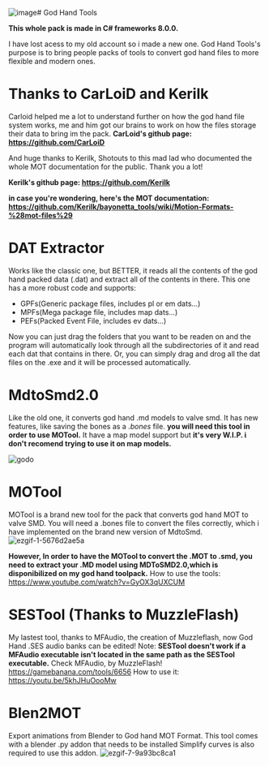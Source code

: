 ![image](https://github.com/user-attachments/assets/5bb5ef96-9861-4746-8d24-be636ae43f4c)# God Hand Tools

**This whole pack is made in C# frameworks 8.0.0.**

I have lost acess to my old account so i made a new one.
God Hand Tools's purpose is to bring people packs of tools to convert god hand files to more flexible and modern ones.

# Thanks to CarLoiD and Kerilk
Carloid helped me a lot to understand further on how the god hand file system works, me and him got our brains to work on how the files storage their data to bring im the pack.
**CarLoid's github page: https://github.com/CarLoiD**

And huge thanks to Kerilk, Shotouts to this mad lad who documented the whole MOT documentation for the public. Thank you a lot!


**Kerilk's github page: https://github.com/Kerilk**

**in case you're wondering, here's the MOT documentation: https://github.com/Kerilk/bayonetta_tools/wiki/Motion-Formats-%28mot-files%29**

# DAT Extractor

Works like the classic one, but BETTER, it reads all the contents of the god hand packed data (.dat) and extract all of the contents in there. This one has a more robust code and supports:
* GPFs(Generic package files, includes pl or em dats...)
* MPFs(Mega package file, includes map dats...)
* PEFs(Packed Event File, includes ev dats...)
  
Now you can just drag the folders that you want to be readen on and the program will automatically look through all the subdirectories of it and read each dat that contains in there.
Or, you can simply drag and drog all the dat files on the .exe and it will be processed automatically.

# MdtoSmd2.0

Like the old one, it converts god hand .md models to valve smd. It has new features, like saving the bones as a *.bones* file. 
**you will need this tool in order to use MOTool.**
It have a map model support but **it's very W.I.P. i don't recomend trying to use it on map models.**

![godo](https://github.com/user-attachments/assets/cdf22492-cbc3-4f20-a309-c0eb025a6a8b)



# MOTool
MOTool is a brand new tool for the pack that converts god hand MOT to valve SMD. You will need a .bones file to convert the files correctly, which i have implemented on the brand new version of MdtoSmd.
![ezgif-1-5676d2ae5a](https://github.com/user-attachments/assets/d4294290-a0af-49c9-9fd6-1f06f7bd6b9b)


**However, In order to have the MOTool to convert the .MOT to .smd, you need to extract your .MD model using MDToSMD2.0,which is disponibilized on my god hand toolpack.**
How to use the tools: https://www.youtube.com/watch?v=GyOX3qUXCUM

# SESTool (Thanks to MuzzleFlash)

My lastest tool, thanks to MFAudio, the creation of Muzzleflash, now God Hand .SES audio banks can be edited!
Note: **SESTool doesn't work if a MFAudio executable isn't located in the same path as the SESTool executable.**
Check MFAudio, by MuzzleFlash!
https://gamebanana.com/tools/6656
How to use it: https://youtu.be/5khJHuOooMw

# Blen2MOT
Export animations from Blender to God hand MOT Format.
This tool comes with a blender .py addon that needs to be installed
Simplify curves is also required to use this addon.
![ezgif-7-9a93bc8ca1](https://github.com/user-attachments/assets/46f1cfab-3a34-4e91-a2cb-26967363dcc5)
